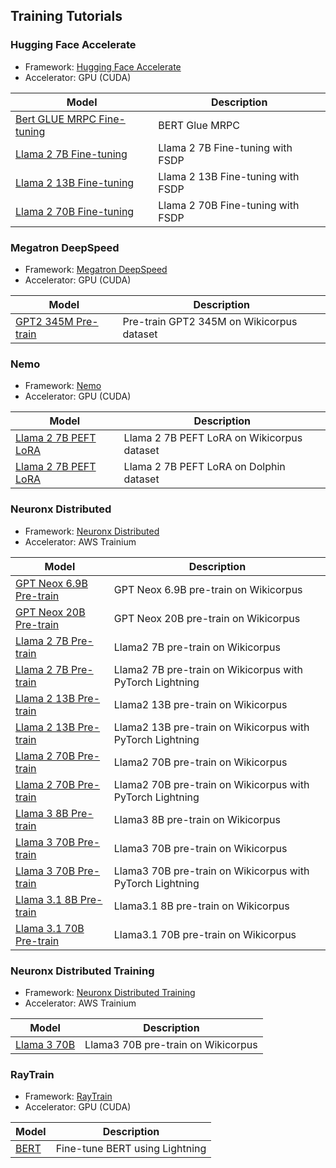 ## Training Tutorials


### Hugging Face Accelerate

* Framework: [Hugging Face Accelerate](https://huggingface.co/docs/accelerate/en/index)
* Accelerator: GPU (CUDA)

| Model      | Description |
| ----------- | ----------- |
| [Bert GLUE MRPC Fine-tuning](./accelerate/bert-glue-mrpc/README.md)     | BERT Glue MRPC     |
| [Llama 2 7B Fine-tuning](./accelerate/llama2-ft-fsdp/README.md)     | Llama 2 7B Fine-tuning with FSDP  |
| [Llama 2 13B Fine-tuning](./accelerate/llama2-ft-fsdp/README.md)     | Llama 2 13B Fine-tuning with FSDP |
| [Llama 2 70B Fine-tuning](./accelerate/llama2-ft-fsdp/README.md)     | Llama 2 70B Fine-tuning with FSDP |

### Megatron DeepSpeed

* Framework: [Megatron DeepSpeed](https://github.com/deepspeedai/Megatron-DeepSpeed)
* Accelerator: GPU (CUDA)


| Model      | Description |
| ----------- | ----------- |
| [GPT2 345M Pre-train](./megatron-deepspeed/gpt2_345m/README.md)     | Pre-train GPT2 345M on Wikicorpus dataset  |

### Nemo

* Framework: [Nemo](https://github.com/NVIDIA/NeMo)
* Accelerator: GPU (CUDA)


| Model      | Description |
| ----------- | ----------- |
| [Llama 2 7B PEFT LoRA](./nemo-megatron/llama2-7b-peft/README.md)     | Llama 2 7B PEFT LoRA on Wikicorpus dataset |
| [Llama 2 7B PEFT LoRA](./nemo-megatron/llama31-8b-peft-dolphin/README.md)     | Llama 2 7B PEFT LoRA on Dolphin dataset |

### Neuronx Distributed

* Framework: [Neuronx Distributed](https://github.com/aws-neuron/neuronx-distributed)
* Accelerator: AWS Trainium


| Model      | Description |
| ----------- | ----------- |
| [GPT Neox 6.9B Pre-train ](./neuronx-distributed/gpt_neox_6.9b/README.md)     | GPT Neox 6.9B pre-train on Wikicorpus |
| [GPT Neox 20B Pre-train ](./neuronx-distributed/gpt_neox_20b/README.md)     | GPT Neox 20B pre-train on Wikicorpus |
| [Llama 2 7B Pre-train ](./neuronx-distributed/llama2_7b/README.md)     | Llama2 7B pre-train on Wikicorpus |
| [Llama 2 7B Pre-train](./neuronx-distributed/llama2_7b_ptl/README.md)     | Llama2 7B pre-train on Wikicorpus with PyTorch Lightning |
| [Llama 2 13B Pre-train ](./neuronx-distributed/llama2_13b/README.md)     | Llama2 13B pre-train on Wikicorpus |
| [Llama 2 13B Pre-train](./neuronx-distributed/llama2_13b_ptl/README.md)     | Llama2 13B pre-train on Wikicorpus with PyTorch Lightning |
| [Llama 2 70B Pre-train ](./neuronx-distributed/llama2_70b/README.md)     | Llama2 70B pre-train on Wikicorpus |
| [Llama 2 70B Pre-train](./neuronx-distributed/llama2_70b_ptl/README.md)     | Llama2 70B pre-train on Wikicorpus with PyTorch Lightning |
| [Llama 3 8B Pre-train ](./neuronx-distributed/llama3_8b/README.md)     | Llama3 8B pre-train on Wikicorpus |
| [Llama 3 70B Pre-train ](./neuronx-distributed/llama3_70b/README.md)     | Llama3 70B pre-train on Wikicorpus |
| [Llama 3 70B Pre-train ](./neuronx-distributed/llama3_70b_ptl/README.md)     | Llama3 70B pre-train on Wikicorpus with PyTorch Lightning |
| [Llama 3.1 8B Pre-train ](./neuronx-distributed/llama31_8b/README.md)     | Llama3.1 8B pre-train on Wikicorpus |
| [Llama 3.1 70B Pre-train ](./neuronx-distributed/llama31_70b/README.md)     | Llama3.1 70B pre-train on Wikicorpus |

### Neuronx Distributed Training

* Framework: [Neuronx Distributed Training](https://github.com/aws-neuron/neuronx-distributed-training)
* Accelerator: AWS Trainium

| Model      | Description |
| ----------- | ----------- |
| [Llama 3 70B ](./neuronx-distributed-training/llama3_70b/README.md)     | Llama3 70B pre-train on Wikicorpus |

### RayTrain 

* Framework: [RayTrain](https://docs.ray.io/en/latest/train/train.html)
* Accelerator: GPU (CUDA)


| Model      | Description |
| ----------- | ----------- |
| [BERT](./raytrain/lightning-bert/README.md)     | Fine-tune BERT  using Lightning|






